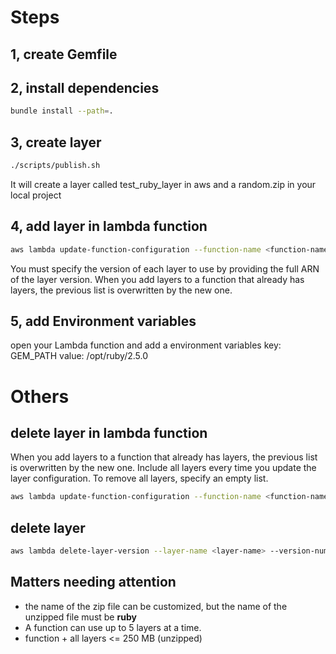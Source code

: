 # Steps
## 1, create Gemfile
## 2, install dependencies
```bash
bundle install --path=.  
```
## 3, create layer
```bash
./scripts/publish.sh
```
It will create a layer called test_ruby_layer in aws and a random.zip in your local project

## 4, add layer in lambda function
```bash
aws lambda update-function-configuration --function-name <function-name> --layers <LayerVersionArn>
```
You must specify the version of each layer to use by providing the full ARN of the layer version. When you add layers to a function that already has layers, the previous list is overwritten by the new one.

## 5, add Environment variables
open your Lambda function and add a environment variables
key: GEM_PATH
value: /opt/ruby/2.5.0

# Others
## delete layer in lambda function
When you add layers to a function that already has layers, the previous list is overwritten by the new one. Include all layers every time you update the layer configuration. To remove all layers, specify an empty list.
```bash
aws lambda update-function-configuration --function-name <function-name> --layers []
```

## delete layer
```bash
aws lambda delete-layer-version --layer-name <layer-name> --version-number 4
```

## Matters needing attention
* the name of the zip file can be customized, but the name of the unzipped file must be **ruby**
* A function can use up to 5 layers at a time.
* function + all layers <= 250 MB (unzipped)